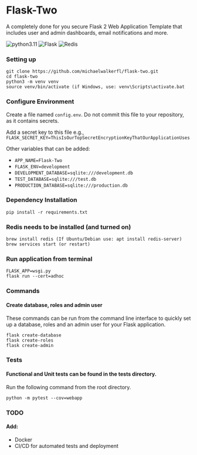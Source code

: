 # Flask-Two
A completely done for you secure Flask 2 Web Application Template that includes user and admin dashboards, email notifications and more.

![python3.11](https://img.shields.io/badge/python-3.11-brightgreen.svg?style=for-the-badge&logo=python&logoColor=ffdd54)
![Flask](https://img.shields.io/badge/flask-%23000.svg?style=for-the-badge&logo=flask&logoColor=white)
![Redis](https://img.shields.io/badge/redis-%23DD0031.svg?style=for-the-badge&logo=redis&logoColor=white)

### Setting up

```
git clone https://github.com/michaelwalkerfl/flask-two.git
cd flask-two
python3 -m venv venv
source venv/bin/activate (if Windows, use: venv\Scripts\activate.bat
```



### Configure Environment
Create a file named `config.env`. Do not commit this file to your repository, as it contains secrets. 

Add a secret key to this file e.g., `FLASK_SECRET_KEY=ThisIsOurTopSecretEncryptionKeyThatOurApplicationUses`

Other variables that can be added:

- `APP_NAME=Flask-Two`
- `FLASK_ENV=development`
- `DEVELOPMENT_DATABASE=sqlite:///development.db`
- `TEST_DATABASE=sqlite:///test.db`
- `PRODUCTION_DATABASE=sqlite:///production.db`


### Dependency Installation
```
pip install -r requirements.txt
```

### Redis needs to be installed (and turned on) 
```
brew install redis (If Ubuntu/Debian use: apt install redis-server)
brew services start (or restart)
```

### Run application from terminal
```
FLASK_APP=wsgi.py
flask run --cert=adhoc
```

### Commands
#### Create database, roles and admin user
These commands can be run from the command line interface to quickly set up a database, roles and an admin user for your Flask application.
```
flask create-database
flask create-roles
flask create-admin
```

### Tests
#### Functional and Unit tests can be found in the tests directory.
Run the following command from the root directory.
```
python -m pytest --cov=webapp
```

### TODO
#### Add:
- Docker
- CI/CD for automated tests and deployment
